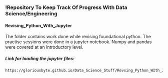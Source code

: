 ### !Repository To Keep Track Of Progress With Data Science/Engineering

#### Revising_Python_With_Jupyter
The folder contains work done while revising foundational python. The practise
sessions were done in a jupyter notebook. Numpy and pandas were covered at an 
introductory level.

##### Link for loading the jupyter files:
```diff
https://gloriousbyte.github.io/Data_Science_Stuff/Revsing_Python_WIth_Jupyter/
```
